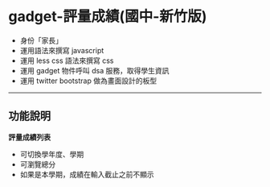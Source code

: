gadget-評量成績(國中-新竹版)
==========================

* 身份「家長」
* 運用語法來撰寫 javascript
* 運用 less css 語法來撰寫 css
* 運用 gadget 物件呼叫 dsa 服務，取得學生資訊
* 運用 twitter bootstrap 做為畫面設計的板型


----------


功能說明
-------

**評量成績列表**

 - 可切換學年度、學期
 - 可瀏覽總分
 - 如果是本學期，成績在輸入截止之前不顯示
